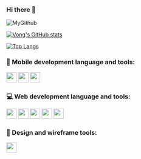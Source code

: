 ### Hi there 👋

<!--
**Vong3432/Vong3432** is a ✨ _special_ ✨ repository because its `README.md` (this file) appears on your GitHub profile.

Here are some ideas to get you started:

- 🔭 I’m currently working on ...
- 🌱 I’m currently learning ...
- 👯 I’m looking to collaborate on ...
- 🤔 I’m looking for help with ...
- 💬 Ask me about ...
- 📫 How to reach me: ...
- 😄 Pronouns: ...
- ⚡ Fun fact: ...
-->

![MyGithub](https://user-images.githubusercontent.com/36991424/147496821-9e47cab8-1a27-4e35-aff9-2514b6eebb32.png)

[![Vong's GitHub stats](https://github-readme-stats.vercel.app/api?username=Vong3432&count_private=true&hide=stars&theme=midnight-purple)](https://github.com/Vong3432)


[![Top Langs](https://github-readme-stats.vercel.app/api/top-langs/?username=Vong3432&layout=compact&hide=php&langs_count=10)](https://github.com/anuraghazra/github-readme-stats)

<h3 align="left">📱 Mobile development language and tools:</h3>
<p align="left">
  <img src='https://cdn.jsdelivr.net/gh/devicons/devicon/icons/flutter/flutter-original.svg' width="27" height="27" />
  <img src='https://cdn.jsdelivr.net/gh/devicons/devicon/icons/swift/swift-original.svg' width="27" height="27" />
  <img src='https://cdn.jsdelivr.net/gh/devicons/devicon/icons/ionic/ionic-original.svg' width="27" height="27" />
</p>

<h3 align="left">💻 Web development language and tools:</h3>
<p align="left">
  <img src='https://cdn.jsdelivr.net/gh/devicons/devicon/icons/react/react-original.svg' width="27" height="27" />
  <img src='https://cdn.jsdelivr.net/gh/devicons/devicon/icons/express/express-original.svg' width="27" height="27" />
  <img src='https://cdn.jsdelivr.net/gh/devicons/devicon/icons/adonisjs/adonisjs-original.svg' width="27" height="27" />
  <img src='https://cdn.jsdelivr.net/gh/devicons/devicon/icons/mongodb/mongodb-original.svg' width="27" height="27" />
  <img src='https://cdn.jsdelivr.net/gh/devicons/devicon/icons/typescript/typescript-original.svg' width="27" height="27" />
</p>

<h3 align="left">🎨 Design and wireframe tools:</h3>
<p align="left">
  <img src='https://cdn.jsdelivr.net/gh/devicons/devicon/icons/figma/figma-original.svg' width="27" height="27" />
</p>
